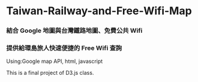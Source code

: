 # Taiwan-Railway-and-Free-Wifi-Map

### 結合 Google 地圖與台灣鐵路地圖、免費公共 Wifi

### 提供給環島旅人快速便捷的 Free Wifi 查詢

Using:Google map API, html, javascript

This is a final project of D3.js class.
